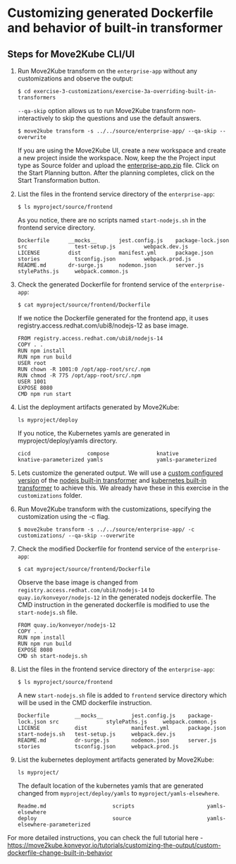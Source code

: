 # Customizing generated Dockerfile and behavior of built-in transformer

## Steps for Move2Kube CLI/UI

1. Run Move2Kube transform on the `enterprise-app` without any customizations and observe the output:

    ```console
    $ cd exercise-3-customizations/exercise-3a-overriding-built-in-transformers
    ```

    `--qa-skip` option allows us to run Move2Kube transform non-interactively to skip the questions and use the default answers.

    ```console
    $ move2kube transform -s ../../source/enterprise-app/ --qa-skip --overwrite
    ```

    If you are using the Move2Kube UI, create a new workspace and create a new project inside the workspace. Now, keep the the Project input type as Source folder and upload the [enterprise-app.zip](https://github.com/Akash-Nayak/hackfest/blob/main/move2kube/source/enterprise-app.zip) file. Click on the Start Planning button. After the planning completes, click on the Start Transformation button.

2. List the files in the frontend service directory of the `enterprise-app`:

    ```console
    $ ls myproject/source/frontend
    ```

    As you notice, there are no scripts named `start-nodejs.sh` in the frontend service directory.
    
    ```console
    Dockerfile      __mocks__       jest.config.js    package-lock.json    src               test-setup.js         webpack.dev.js
    LICENSE         dist            manifest.yml      package.json         stories           tsconfig.json         webpack.prod.js
    README.md       dr-surge.js     nodemon.json      server.js            stylePaths.js     webpack.common.js
    ```

3. Check the generated Dockerfile for frontend service of the `enterprise-app`:

    ```console
    $ cat myproject/source/frontend/Dockerfile
    ```

    If we notice the Dockerfile generated for the frontend app, it uses registry.access.redhat.com/ubi8/nodejs-12 as base image.
    
    ```console
    FROM registry.access.redhat.com/ubi8/nodejs-14
    COPY . .
    RUN npm install
    RUN npm run build
    USER root
    RUN chown -R 1001:0 /opt/app-root/src/.npm
    RUN chmod -R 775 /opt/app-root/src/.npm
    USER 1001
    EXPOSE 8080
    CMD npm run start
    ```

4. List the deployment artifacts generated by Move2Kube:

    ```console
    ls myproject/deploy
    ```

    If you notice, the Kubernetes yamls are generated in myproject/deploy/yamls directory.
    
    ```console
    cicd                  compose               knative               knative-parameterized yamls                 yamls-parameterized
    ```

5. Lets customize the generated output. We will use a [custom configured version](https://github.com/konveyor/move2kube-transformers/tree/main/custom-dockerfile-change-built-in-behavior) of the [nodejs built-in transformer](https://github.com/konveyor/move2kube/tree/main/assets/built-in/transformers/dockerfilegenerator/nodejs) and [kubernetes built-in transformer](https://github.com/konveyor/move2kube/tree/main/assets/built-in/transformers/kubernetes/kubernetes) to achieve this. We already have these in this exercise in the `customizations` folder.

6. Run Move2Kube transform with the customizations, specifying the customization using the -c flag.

    ```console
    $ move2kube transform -s ../../source/enterprise-app/ -c customizations/ --qa-skip --overwrite
    ```

7. Check the modified Dockerfile for frontend service of the `enterprise-app`:

    ```console
    $ cat myproject/source/frontend/Dockerfile
    ```

    Observe the base image is changed from `registry.access.redhat.com/ubi8/nodejs-14` to `quay.io/konveyor/nodejs-12` in the generated nodejs dockerfile. The CMD instruction in the generated dockerfile is modified to use the `start-nodejs.sh` file.

    ```console
    FROM quay.io/konveyor/nodejs-12
    COPY . .
    RUN npm install
    RUN npm run build
    EXPOSE 8080
    CMD sh start-nodejs.sh
    ```

6. List the files in the frontend service directory of the `enterprise-app`:

    ```console
    $ ls myproject/source/frontend
    ```

    A new `start-nodejs.sh` file is added to `frontend` service directory which will be used in the CMD dockerfile instruction.

    ```console
    Dockerfile        __mocks__         jest.config.js    package-lock.json src               stylePaths.js     webpack.common.js
    LICENSE           dist              manifest.yml      package.json      start-nodejs.sh   test-setup.js     webpack.dev.js
    README.md         dr-surge.js       nodemon.json      server.js         stories           tsconfig.json     webpack.prod.js
    ```


8. List the kubernetes deployment artifacts generated by Move2Kube:

    ```console
    ls myproject/
    ```

    The default location of the kubernetes yamls that are generated changed from `myproject/deploy/yamls` to `myproject/yamls-elsewhere`.

    ```console
    Readme.md                     scripts                       yamls-elsewhere
    deploy                        source                        yamls-elsewhere-parameterized
    ```

For more detailed instructions, you can check the full tutorial here - https://move2kube.konveyor.io/tutorials/customizing-the-output/custom-dockerfile-change-built-in-behavior
